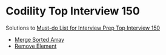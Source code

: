 # Codility Top Interview 150
Solutions to [Must-do List for Interview Prep Top Interview 150](https://leetcode.com/studyplan/top-interview-150/)

* [Merge Sorted Array](https://leetcode.com/problems/merge-sorted-array/?envType=study-plan-v2&envId=top-interview-150)
* [Remove Element](https://leetcode.com/problems/remove-element/description/?envType=study-plan-v2&envId=top-interview-150)
